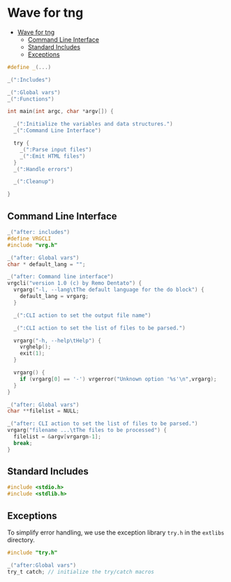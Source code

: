 # Wave for tng

- [Wave for tng](#wave-for-tng)
  - [Command Line Interface](#command-line-interface)
  - [Standard Includes](#standard-includes)
  - [Exceptions](#exceptions)

```C 
#define _(...)

_(":Includes")

_(":Global vars")
_(":Functions")

int main(int argc, char *argv[]) {

  _(":Initialize the variables and data structures.") 
  _(":Command Line Interface")

  try {
    _(":Parse input files")
    _(":Emit HTML files")
  }
  _(":Handle errors")

  _(":Cleanup")

}
```
## Command Line Interface

```C
_("after: includes")
#define VRGCLI
#include "vrg.h"

_("after: Global vars")
char * default_lang = "";

_("after: Command line interface")
vrgcli("version 1.0 (c) by Remo Dentato") {
  vrgarg("-l, --lang\tThe default language for the do block") {
    default_lang = vrgarg;
  }

  _(":CLI action to set the output file name")

  _(":CLI action to set the list of files to be parsed.")

  vrgarg("-h, --help\tHelp") {
    vrghelp();
    exit(1);
  }

  vrgarg() {
    if (vrgarg[0] == '-') vrgerror("Unknown option '%s'\n",vrgarg);
  }
}

_("after: Global vars")
char **filelist = NULL;

_("after: CLI action to set the list of files to be parsed.")
vrgarg("filename ...\tThe files to be processed") {
  filelist = &argv[vrgargn-1];
  break;
}
```

## Standard Includes

```C ("before: includes")
#include <stdio.h>
#include <stdlib.h>

```

## Exceptions
  To simplify error handling, we use the exception library `try.h` in
the `extlibs` directory.

```C ("before: includes")
#include "try.h"

_("after:Global vars")
try_t catch; // initialize the try/catch macros

```

